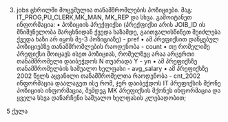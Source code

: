 3) jobs ცხრილში მოცემულია თანამშრომლების პოზიციები.
    მაგ: IT_PROG,PU_CLERK,MK_MAN, MK_REP  და სხვა.
 გამოიტანეთ ინფორმაცია:
• პოზიციის პრექფიქსი (პრექფიქსი არის JOIB_ID ის მნიშვნელობა მარცხნიდან ქვედა ხაზამდე, 
  გაითვალისწინეთ შეიძლება ქვედა ხაზი არ იყოს მე-3 პოზიციაზე) - pref 
• ამ პრეფიქსით დაწყებულ პოზიციებზე თანამშრომლების რაოდენობა - count
• თუ რომელიმე პრეფიქსი მოიცავს ისეთ პოზიციას, რომელზეც არაა არცერთი თანამშრომელი დაიბეჭდოს N თუარადა Y - yn
• ამ პრეფიქსზე თანამშრომელბის საშუალო ხელფასი - avg_salary
• ამ პრეფიქსზე 2002 წელს აყვანილი თანამშრომელთა რაოდენობა - cnt_2002
ინფორმაცია დაალაგეთ ისე რომ, ჯერ დაიბეჭდოს IT  პრეფიქსის მქონე პოზიციის ინფორმაცია, შემდეგ MK პრეფიქსის მქონეს ინფორმაცია და 
           ყველა სხვა დანარჩენი საშუალო ხელფასის კლებადობით;
  
5 ქულა
